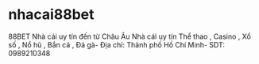 # nhacai88bet
88BET Nhà cái uy tín đến từ Châu Âu Nhà cái uy tín Thể thao , Casino , Xổ số , Nổ hũ , Bắn cá , Đá gà- Địa chỉ: Thành phố Hồ Chí Minh- SDT: 0989210348

